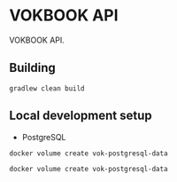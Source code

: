 # VOKBOOK API

VOKBOOK API.

## Building

`gradlew clean build`

## Local development setup

* PostgreSQL

`docker volume create vok-postgresql-data`

`docker volume create vok-postgresql-data`